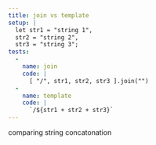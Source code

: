 ```yaml
---
title: join vs template
setup: |
  let str1 = "string 1",
  str2 = "string 2",
  str3 = "string 3";
tests:
  -
    name: join
    code: |
      [ "/", str1, str2, str3 ].join("")
  -
    name: template
    code: |
      `/${str1 + str2 + str3}`
---
```

comparing string concatonation
